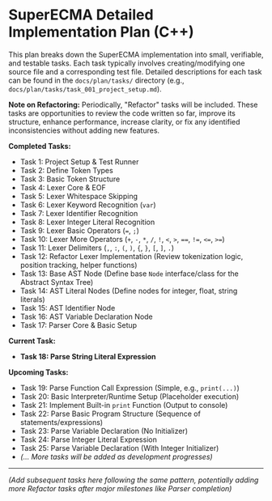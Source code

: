 # SuperECMA Detailed Implementation Plan (C++)

This plan breaks down the SuperECMA implementation into small, verifiable, and testable tasks. Each task typically involves creating/modifying one source file and a corresponding test file. Detailed descriptions for each task can be found in the `docs/plan/tasks/` directory (e.g., `docs/plan/tasks/task_001_project_setup.md`).

**Note on Refactoring:** Periodically, "Refactor" tasks will be included. These tasks are opportunities to review the code written so far, improve its structure, enhance performance, increase clarity, or fix any identified inconsistencies without adding new features.

**Completed Tasks:**

*   Task 1: Project Setup & Test Runner
*   Task 2: Define Token Types
*   Task 3: Basic Token Structure
*   Task 4: Lexer Core & EOF
*   Task 5: Lexer Whitespace Skipping
*   Task 6: Lexer Keyword Recognition (`var`)
*   Task 7: Lexer Identifier Recognition
*   Task 8: Lexer Integer Literal Recognition
*   Task 9: Lexer Basic Operators (`=`, `;`)
*   Task 10: Lexer More Operators (`+`, `-`, `*`, `/`, `!`, `<`, `>`, `==`, `!=`, `<=`, `>=`)
*   Task 11: Lexer Delimiters (`,`, `:`, `(`, `)`, `{`, `}`, `[`, `]`, `.`)
*   Task 12: Refactor Lexer Implementation (Review tokenization logic, position tracking, helper functions)
*   Task 13: Base AST Node (Define base `Node` interface/class for the Abstract Syntax Tree)
*   Task 14: AST Literal Nodes (Define nodes for integer, float, string literals)
*   Task 15: AST Identifier Node
*   Task 16: AST Variable Declaration Node
*   Task 17: Parser Core & Basic Setup

**Current Task:**

*   **Task 18: Parse String Literal Expression**

**Upcoming Tasks:**

*   Task 19: Parse Function Call Expression (Simple, e.g., `print(...)`)
*   Task 20: Basic Interpreter/Runtime Setup (Placeholder execution)
*   Task 21: Implement Built-in `print` Function (Output to console)
*   Task 22: Parse Basic Program Structure (Sequence of statements/expressions)
*   Task 23: Parse Variable Declaration (No Initializer)
*   Task 24: Parse Integer Literal Expression
*   Task 25: Parse Variable Declaration (With Integer Initializer)
*   *(... More tasks will be added as development progresses)*

---

*(Add subsequent tasks here following the same pattern, potentially adding more Refactor tasks after major milestones like Parser completion)*
